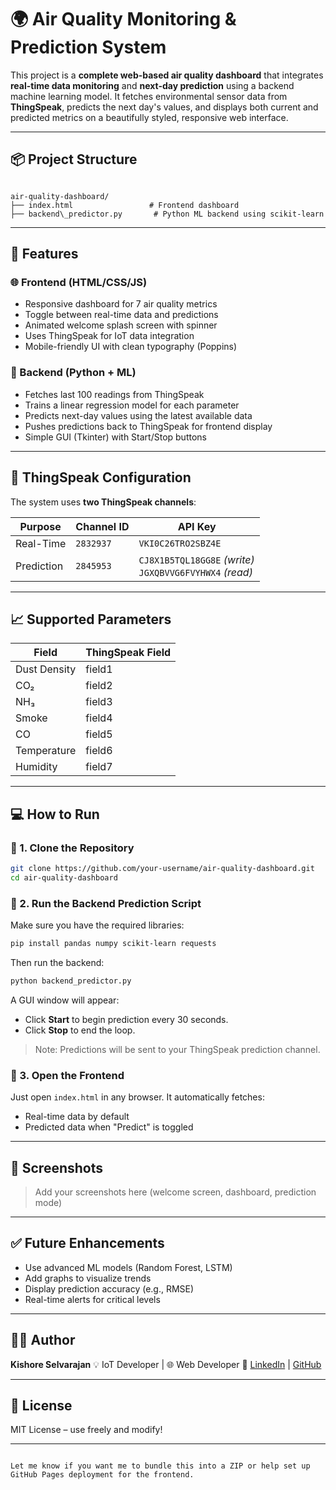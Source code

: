 # 🌍 Air Quality Monitoring & Prediction System

This project is a **complete web-based air quality dashboard** that integrates **real-time data monitoring** and **next-day prediction** using a backend machine learning model. It fetches environmental sensor data from **ThingSpeak**, predicts the next day's values, and displays both current and predicted metrics on a beautifully styled, responsive web interface.

---

## 📦 Project Structure

```

air-quality-dashboard/
├── index.html                 # Frontend dashboard
├── backend\_predictor.py       # Python ML backend using scikit-learn

````

---

## 🚀 Features

### 🌐 Frontend (HTML/CSS/JS)
- Responsive dashboard for 7 air quality metrics
- Toggle between real-time data and predictions
- Animated welcome splash screen with spinner
- Uses ThingSpeak for IoT data integration
- Mobile-friendly UI with clean typography (Poppins)

### 🧠 Backend (Python + ML)
- Fetches last 100 readings from ThingSpeak
- Trains a linear regression model for each parameter
- Predicts next-day values using the latest available data
- Pushes predictions back to ThingSpeak for frontend display
- Simple GUI (Tkinter) with Start/Stop buttons

---

## 📡 ThingSpeak Configuration

The system uses **two ThingSpeak channels**:

| Purpose       | Channel ID | API Key             |
|---------------|-------------|---------------------|
| Real-Time     | `2832937`   | `VKI0C26TRO2SBZ4E`  |
| Prediction    | `2845953`   | `CJ8X1B5TQL18GG8E` *(write)*<br>`JGXQBVVG6FVYHWX4` *(read)* |

---

## 📈 Supported Parameters

| Field        | ThingSpeak Field |
|--------------|------------------|
| Dust Density | field1           |
| CO₂          | field2           |
| NH₃          | field3           |
| Smoke        | field4           |
| CO           | field5           |
| Temperature  | field6           |
| Humidity     | field7           |

---

## 💻 How to Run

### 🔹 1. Clone the Repository

```bash
git clone https://github.com/your-username/air-quality-dashboard.git
cd air-quality-dashboard
````

### 🔹 2. Run the Backend Prediction Script

Make sure you have the required libraries:

```bash
pip install pandas numpy scikit-learn requests
```

Then run the backend:

```bash
python backend_predictor.py
```

A GUI window will appear:

* Click **Start** to begin prediction every 30 seconds.
* Click **Stop** to end the loop.

> Note: Predictions will be sent to your ThingSpeak prediction channel.

### 🔹 3. Open the Frontend

Just open `index.html` in any browser. It automatically fetches:

* Real-time data by default
* Predicted data when "Predict" is toggled

---

## 📸 Screenshots

> Add your screenshots here (welcome screen, dashboard, prediction mode)

---

## ✅ Future Enhancements

* Use advanced ML models (Random Forest, LSTM)
* Add graphs to visualize trends
* Display prediction accuracy (e.g., RMSE)
* Real-time alerts for critical levels

---

## 🧑‍💻 Author

**Kishore Selvarajan**
💡 IoT Developer | 🌐 Web Developer
🔗 [LinkedIn](https://www.linkedin.com/in/your-profile) | [GitHub](https://github.com/your-username)

---

## 📄 License

MIT License – use freely and modify!

---

```

Let me know if you want me to bundle this into a ZIP or help set up GitHub Pages deployment for the frontend.
```
